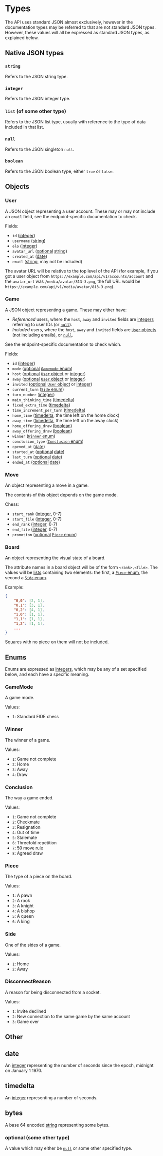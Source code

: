 # Types

The API uses standard JSON almost exclusively, however in the documentation types may be referred to that are not standard JSON types. However, these values will all be expressed as standard JSON types, as explained below.

## Native JSON types

### `string`

Refers to the JSON string type.

### `integer`

Refers to the JSON integer type.

### `list` (of some other type)

Refers to the JSON list type, usually with reference to the type of data included in that list.

### `null`

Refers to the JSON singleton `null`.

### `boolean`

Refers to the JSON boolean type, either `true` or `false`.

## Objects

### User

A JSON object representing a user account. These may or may not include an `email` field, see the endpoint-specific documentation to check.

Fields:

- `id` ([integer](#integer))
- `username` ([string](#string))
- `elo` ([integer](#integer))
- `avatar_url` ([optional](#optional-some-other-type) [string](#string))
- `created_at` ([date](#date))
- `email` ([string](#string), may not be included)

The avatar URL will be relative to the top level of the API (for example, if you got a user object from `https://example.com/api/v1/accounts/account` and the `avatar_url` was `/media/avatar/813-3.png`, the full URL would be `https://example.com/api/v1/media/avatar/813-3.png`).

### Game

A JSON object representing a game. These may either have:

- *Referenced* users, where the `host`, `away` and `invited` fields are [integers](#integer) referring to user IDs (or [`null`](#null)).
- *Included* users, where the `host`, `away` and `invited` fields are [`User` objects](#user) (not including emails), or [`null`](#null).

See the endpoint-specific documentation to check which.

Fields:

- `id` ([integer](#integer))
- `mode` ([optional](#optional-some-other-type) [`Gamemode` enum](#gamemode))
- `host` ([optional](#optional-some-other-type) [`User` object](#user) or [integer](#integer))
- `away` ([optional](#optional-some-other-type) [`User` object](#user) or [integer](#integer))
- `invited` ([optional](#optional-some-other-type) [`User` object](#user) or [integer](#integer))
- `current_turn` ([`Side` enum](#side))
- `turn_number` ([integer](#integer))
- `main_thinking_time` ([timedelta](#timedelta))
- `fixed_extra_time` ([timedelta](#timedelta))
- `time_increment_per_turn` ([timedelta](#timedelta))
- `home_time` ([timedelta](#timedelta), the time left on the home clock)
- `away_time` ([timedelta](#timedelta), the time left on the away clock)
- `home_offering_draw` ([boolean](#boolean))
- `away_offering_draw` ([boolean](#boolean))
- `winner` ([`Winner` enum](#winner))
- `conclusion_type` ([`Conclusion` enum](#conclusion))
- `opened_at` ([date](#date))
- `started_at` ([optional](#optional-some-other-type) [date](#date))
- `last_turn` ([optional](#optional-some-other-type) [date](#date))
- `ended_at` ([optional](#optional-some-other-type) [date](#date))

### Move

An object representing a move in a game.

The contents of this object depends on the game mode.

Chess:

- `start_rank` ([integer](#integer), 0-7)
- `start_file` ([integer](#integer), 0-7)
- `end_rank` ([integer](#integer), 0-7)
- `end_file` ([integer](#integer), 0-7)
- `promotion` ([optional](#optional-some-other-type) [`Piece` enum](#piece))

### Board

An object representing the visual state of a board.

The attribute names in a board object will be of the form `<rank>,<file>`. The values will be [lists](#list-of-some-other-type) containing two elements: the first, a [`Piece` enum](#piece), the second a [`Side` enum](#side).

Example:

```json
{
    "0,0": [2, 1],
    "0,1": [3, 1],
    "0,2": [4, 1],
    "1,0": [1, 1],
    "1,1": [1, 1],
    "1,2": [1, 1],
    ...
}
```

Squares with no piece on them will not be included.

## Enums

Enums are expressed as [integers](#integer), which may be any of a set specified below, and each have a specific meaning.

### GameMode

A game mode.

Values:

- `1`: Standard FIDE chess

### Winner

The winner of a game.

Values:

- `1`: Game not complete
- `2`: Home
- `3`: Away
- `4`: Draw

### Conclusion

The way a game ended.

Values:

- `1`: Game not complete
- `2`: Checkmate
- `3`: Resignation
- `4`: Out of time
- `5`: Stalemate
- `6`: Threefold repetition
- `7`: 50 move rule
- `8`: Agreed draw

### Piece

The type of a piece on the board.

Values:

- `1`: A pawn
- `2`: A rook
- `3`: A knight
- `4`: A bishop
- `5`: A queen
- `6`: A king

### Side

One of the sides of a game.

Values:

- `1`: Home
- `2`: Away

### DisconnectReason

A reason for being disconnected from a socket.

Values:

- `1`: Invite declined
- `2`: New connection to the same game by the same account
- `3`: Game over

## Other

## date

An [integer](#integer) representing the number of seconds since the epoch, midnight on January 1 1970.

## timedelta

An [integer](#integer) representing a number of seconds.

## bytes

A base 64 encoded [string](#string) representing some bytes.

### optional (some other type)

A value which may either be [`null`](#null) or some other specified type.
